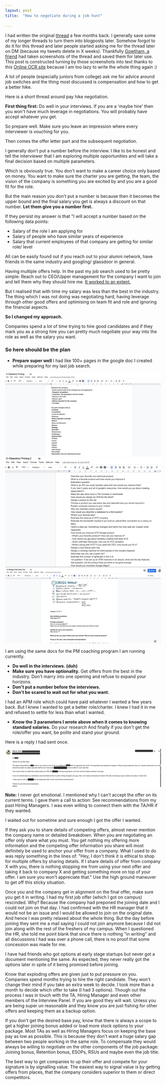 ```yaml
---
layout: post
title:  "How to negotiate during a job hunt"

---
```


I had written the original [thread](https://twitter.com/manas_saloi) a few months back. I generally save some of my longer threads to turn them into blogposts later. Somehow forgot to do it for this thread and later people started asking me for the thread later on DM (because my tweets delete in X weeks). Thankfully [Gowtham, a friend](https://twitter.com/trailsofinju) had taken screenshots of the thread and saved them for later use. This post is constructed turning by those screenshots into text thanks to this [Online OCR site](https://www.onlineocr.net/) because I am too lazy to write the whole thing again :)

**</threadstarts>**

A lot of people (especially juniors from college) ask me for advice around job switches and the thing most discussed is compensation and how to get a better hike.

Here is a short thread around pay hike negotiation.

**First thing first:** Do well in your interviews. If you are a 'maybe hire' then you won't have much leverage in negotiations. You will probably have accept whatever you get.

So prepare well. Make sure you leave an impression where every interviewer is vouching for you.

Then comes the offer letter part and the subsequent negotiation.

I generally don't put a number before the interview. I like to be honest and tell the interviewer that I am exploring multiple opportunities and will take a final decision based on multiple parameters. 

Which is obviously true. You don't want to make a career choice only based on money. You want to make sure the charter you are getting, the team, the vision of the company is something you are excited by and you are a good fit for the role. 

But the main reason you don't put a number is because then it becomes the upper bound and the final salary you get is always a discount on that number. **Let them give you a number first.**

If they persist my answer is that "I will accept a number based on the following data points:
- Salary of the role I am applying for
- Salary of people who have similar years of experience 
- Salary that current employees of that company are getting for similar role/ level 

All can be easily found out if you reach out to your alumni network, have friends in the same industry and googling/ glassdoor in general.

Having multiple offers help. In the past my job search used to be pretty simple: Reach out to CEO/Upper management for the company I want to join and tell them why they should hire me. [It worked to an extent.](https://www.linkedin.com/pulse/how-i-became-product-manager-manas-j-saloi/) 

But I realised that with time my salary was less than the best in the industry. The thing which I was not doing was negotiating hard, having leverage through other good offers and optimising on team fit and role and ignoring the financial aspects.

**So I changed my approach.** 

Companies spend a lot of time trying to hire good candidates and if they mark you as a strong hire you can pretty much negotiate your way into the role as well as the salary you want.

### So here should be the plan

- **Prepare super well**
I had like 100+ pages in the google doc I created while preparing for my last job search.

![priolog0](/assets/img/priolog0.png)
![priolog1](/assets/img/priolog1.png)
![designpractice](/assets/img/designpractice.png)

I am using the same docs for the PM coaching program I am running currently.

- **Do well in the interviews. (duh)**
- **Make sure you have optionality.** Get offers from the best in the industry. Don't marry into one opening and refuse to expand your horizons.
- **Don't put a number before the interviews.**  
- **Don't be scared to wait out for what you want.**  

I had an APM role which could have paid whatever I wanted a few years back. But I knew I wanted to get a better role/charter. I knew I had it in me and refused to settle for less than what I wanted. 

- **Know the 3 parameters I wrote above when it comes to knowing standard salaries.** Do your research
And finally if you don't get the role/offer you want, be polite and stand your ground. 

Here is a reply I had sent once.

![rejection](/assets/img/rejection.png)

**Note:** I never got emotional. I mentioned why I can't accept the offer on its current terms. I gave them a call to action: See recommendations from my past Hiring Managers. I was even willing to connect them with the TA/HR if they wanted.

I waited out for sometime and sure enough I got the offer I wanted.

If they ask you to share details of competing offers, almost never mention the company name or detailed breakdown. When you are negotiating an offer only share what you must. You get nothing my offering more information and the competing offer information you share will most definitely be used to anchor your offer from a company. What I used to do was reply something in the lines of: "Hey, I don't think it is ethical to shop for multiple offers by sharing details. If I share details of offer from company X with you, there is nothing stopping me from using your next offer and taking it back to company X and getting something more on top of your offer. I am sure you won't appreciate that." Use the high ground maneuver to get off this sticky situation.

Once you and the company get in alignment on the final offer, make sure you get it in writing. I had my first job offer (which I got on campus) rescinded. Why? Because the company had preponed the joining date and I could not join on that day. I had confirmed with the HR manager that it would not be an issue and I would be allowed to join on the original date. And hence I was pretty relaxed about the whole thing. But the day before joining they sent me a mail saying I could not join anymore because I did not join along with the rest of the freshers of my campus. When I questioned the HR, she told me point blank that since there is nothing "in writing" and all discussions I had was over a phone call, there is no proof that some concession was made for me.

I have had friends who got options at early stage startups but never got a document mentioning the same. As expected, they never really got the options later in spite of it being promised before joining.

Know that exploding offers are given just to put pressure on you. Companies spend months trying to hire the right candidate. They won't change their mind if you take an extra week to decide. I took more than a month to decide which offer to take (I had 3 options). Though out the process I was in touch with the TA, Hiring Manager and even other members of the Interview Panel. If you are good they will wait. Unless you are being super un reasonable and they know you are just fishing for other offers and keeping them as a backup option.

If you don't get the desired base pay, know that there is always a scope to get a higher joining bonus added or load more stock options to your package. Most TAs as well as Hiring Managers focus on keeping the base pay as low as possible. This is because they don't want a huge salary gap between two people working in the same role. To compensate they would always be willing to negotiate on the other components of the job package: Joining bonus, Retention bonus, ESOPs, RSUs and maybe even the job title.

The best way to get companies to up their offer and compete for your signature is by signalling value. The easiest way to signal value is by getting offers from places, that the company considers superior to them or direct competitors.

**</threadends>**
